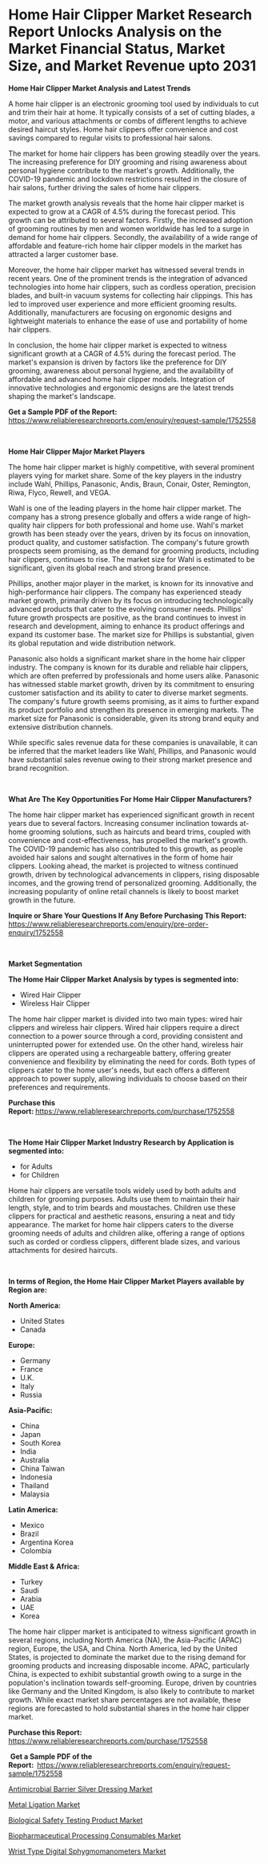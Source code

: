 <p><h1>Home Hair Clipper Market Research Report Unlocks Analysis on the Market Financial Status, Market Size, and Market Revenue upto 2031</h1></p><p><strong>Home Hair Clipper Market Analysis and Latest Trends</strong></p>
<p><p>A home hair clipper is an electronic grooming tool used by individuals to cut and trim their hair at home. It typically consists of a set of cutting blades, a motor, and various attachments or combs of different lengths to achieve desired haircut styles. Home hair clippers offer convenience and cost savings compared to regular visits to professional hair salons.</p><p>The market for home hair clippers has been growing steadily over the years. The increasing preference for DIY grooming and rising awareness about personal hygiene contribute to the market's growth. Additionally, the COVID-19 pandemic and lockdown restrictions resulted in the closure of hair salons, further driving the sales of home hair clippers.</p><p>The market growth analysis reveals that the home hair clipper market is expected to grow at a CAGR of 4.5% during the forecast period. This growth can be attributed to several factors. Firstly, the increased adoption of grooming routines by men and women worldwide has led to a surge in demand for home hair clippers. Secondly, the availability of a wide range of affordable and feature-rich home hair clipper models in the market has attracted a larger customer base.</p><p>Moreover, the home hair clipper market has witnessed several trends in recent years. One of the prominent trends is the integration of advanced technologies into home hair clippers, such as cordless operation, precision blades, and built-in vacuum systems for collecting hair clippings. This has led to improved user experience and more efficient grooming results. Additionally, manufacturers are focusing on ergonomic designs and lightweight materials to enhance the ease of use and portability of home hair clippers.</p><p>In conclusion, the home hair clipper market is expected to witness significant growth at a CAGR of 4.5% during the forecast period. The market's expansion is driven by factors like the preference for DIY grooming, awareness about personal hygiene, and the availability of affordable and advanced home hair clipper models. Integration of innovative technologies and ergonomic designs are the latest trends shaping the market's landscape.</p></p>
<p><strong>Get a Sample PDF of the Report:&nbsp;</strong> <a href="https://www.reliableresearchreports.com/enquiry/request-sample/1752558">https://www.reliableresearchreports.com/enquiry/request-sample/1752558</a></p>
<p>&nbsp;</p>
<p><strong>Home Hair Clipper Major Market Players</strong></p>
<p><p>The home hair clipper market is highly competitive, with several prominent players vying for market share. Some of the key players in the industry include Wahl, Phillips, Panasonic, Andis, Braun, Conair, Oster, Remington, Riwa, Flyco, Rewell, and VEGA.</p><p>Wahl is one of the leading players in the home hair clipper market. The company has a strong presence globally and offers a wide range of high-quality hair clippers for both professional and home use. Wahl's market growth has been steady over the years, driven by its focus on innovation, product quality, and customer satisfaction. The company's future growth prospects seem promising, as the demand for grooming products, including hair clippers, continues to rise. The market size for Wahl is estimated to be significant, given its global reach and strong brand presence.</p><p>Phillips, another major player in the market, is known for its innovative and high-performance hair clippers. The company has experienced steady market growth, primarily driven by its focus on introducing technologically advanced products that cater to the evolving consumer needs. Phillips' future growth prospects are positive, as the brand continues to invest in research and development, aiming to enhance its product offerings and expand its customer base. The market size for Phillips is substantial, given its global reputation and wide distribution network.</p><p>Panasonic also holds a significant market share in the home hair clipper industry. The company is known for its durable and reliable hair clippers, which are often preferred by professionals and home users alike. Panasonic has witnessed stable market growth, driven by its commitment to ensuring customer satisfaction and its ability to cater to diverse market segments. The company's future growth seems promising, as it aims to further expand its product portfolio and strengthen its presence in emerging markets. The market size for Panasonic is considerable, given its strong brand equity and extensive distribution channels.</p><p>While specific sales revenue data for these companies is unavailable, it can be inferred that the market leaders like Wahl, Phillips, and Panasonic would have substantial sales revenue owing to their strong market presence and brand recognition.</p></p>
<p>&nbsp;</p>
<p><strong>What Are The Key Opportunities For Home Hair Clipper Manufacturers?</strong></p>
<p><p>The home hair clipper market has experienced significant growth in recent years due to several factors. Increasing consumer inclination towards at-home grooming solutions, such as haircuts and beard trims, coupled with convenience and cost-effectiveness, has propelled the market's growth. The COVID-19 pandemic has also contributed to this growth, as people avoided hair salons and sought alternatives in the form of home hair clippers. Looking ahead, the market is projected to witness continued growth, driven by technological advancements in clippers, rising disposable incomes, and the growing trend of personalized grooming. Additionally, the increasing popularity of online retail channels is likely to boost market growth in the future.</p></p>
<p><strong>Inquire or Share Your Questions If Any Before Purchasing This Report:</strong> <a href="https://www.reliableresearchreports.com/enquiry/pre-order-enquiry/1752558">https://www.reliableresearchreports.com/enquiry/pre-order-enquiry/1752558</a></p>
<p>&nbsp;</p>
<p><strong>Market Segmentation</strong></p>
<p><strong>The Home Hair Clipper Market Analysis by types is segmented into:</strong></p>
<p><ul><li>Wired Hair Clipper</li><li>Wireless Hair Clipper</li></ul></p>
<p><p>The home hair clipper market is divided into two main types: wired hair clippers and wireless hair clippers. Wired hair clippers require a direct connection to a power source through a cord, providing consistent and uninterrupted power for extended use. On the other hand, wireless hair clippers are operated using a rechargeable battery, offering greater convenience and flexibility by eliminating the need for cords. Both types of clippers cater to the home user's needs, but each offers a different approach to power supply, allowing individuals to choose based on their preferences and requirements.</p></p>
<p><strong>Purchase this Report:&nbsp;</strong><a href="https://www.reliableresearchreports.com/purchase/1752558">https://www.reliableresearchreports.com/purchase/1752558</a></p>
<p>&nbsp;</p>
<p><strong>The Home Hair Clipper Market Industry Research by Application is segmented into:</strong></p>
<p><ul><li>for Adults</li><li>for Children</li></ul></p>
<p><p>Home hair clippers are versatile tools widely used by both adults and children for grooming purposes. Adults use them to maintain their hair length, style, and to trim beards and moustaches. Children use these clippers for practical and aesthetic reasons, ensuring a neat and tidy appearance. The market for home hair clippers caters to the diverse grooming needs of adults and children alike, offering a range of options such as corded or cordless clippers, different blade sizes, and various attachments for desired haircuts.</p></p>
<p>&nbsp;</p>
<p><strong>In terms of Region, the Home Hair Clipper Market Players available by Region are:</strong></p>
<p>
    <p> <strong> North America: </strong>
        <ul>
            <li>United States</li>
            <li>Canada</li>
        </ul>
        </p> 
    <p> <strong> Europe: </strong>
        <ul>
            <li>Germany</li>
            <li>France</li>
            <li>U.K.</li>
            <li>Italy</li>
            <li>Russia</li>
        </ul>
        </p> 
    <p> <strong> Asia-Pacific: </strong>
        <ul>
            <li>China</li>
            <li>Japan</li>
            <li>South Korea</li>
            <li>India</li>
            <li>Australia</li>
            <li>China Taiwan</li>
            <li>Indonesia</li>
            <li>Thailand</li>
            <li>Malaysia</li>
        </ul>
        </p> 
    <p> <strong> Latin America: </strong>
        <ul>
            <li>Mexico</li>
            <li>Brazil</li>
            <li>Argentina Korea</li>
            <li>Colombia</li>
        </ul>
        </p> 
    <p> <strong> Middle East & Africa: </strong>
        <ul>
            <li>Turkey</li>
            <li>Saudi</li>
            <li>Arabia</li>
            <li>UAE</li>
            <li>Korea</li>
        </ul>
    </p>
    </p>
<p><p>The home hair clipper market is anticipated to witness significant growth in several regions, including North America (NA), the Asia-Pacific (APAC) region, Europe, the USA, and China. North America, led by the United States, is projected to dominate the market due to the rising demand for grooming products and increasing disposable income. APAC, particularly China, is expected to exhibit substantial growth owing to a surge in the population's inclination towards self-grooming. Europe, driven by countries like Germany and the United Kingdom, is also likely to contribute to market growth. While exact market share percentages are not available, these regions are forecasted to hold substantial shares in the home hair clipper market.</p></p>
<p><strong>Purchase this Report: </strong><a href="https://www.reliableresearchreports.com/purchase/1752558">https://www.reliableresearchreports.com/purchase/1752558</a></p>
<p>&nbsp;<strong>Get a Sample PDF of the Report:&nbsp;&nbsp;</strong><a href="https://www.reliableresearchreports.com/enquiry/request-sample/1752558">https://www.reliableresearchreports.com/enquiry/request-sample/1752558</a></p>
<p><strong></strong></p>
<p><p><a href="https://github.com/joannesouthgate/Market-Research-Report-List-1/blob/main/antimicrobial-barrier-silver-dressing-market.md">Antimicrobial Barrier Silver Dressing Market</a></p><p><a href="https://github.com/julyju69/Market-Research-Report-List-1/blob/main/metal-ligation-market.md">Metal Ligation Market</a></p><p><a href="https://github.com/Paul14Anderson63/Market-Research-Report-List-2/blob/main/biological-safety-testing-product-market.md">Biological Safety Testing Product Market</a></p><p><a href="https://github.com/dringals/Market-Research-Report-List-2/blob/main/biopharmaceutical-processing-consumables-market.md">Biopharmaceutical Processing Consumables Market</a></p><p><a href="https://github.com/tamvrosiya/Market-Research-Report-List-2/blob/main/wrist-type-digital-sphygmomanometers-market.md">Wrist Type Digital Sphygmomanometers Market</a></p></p>